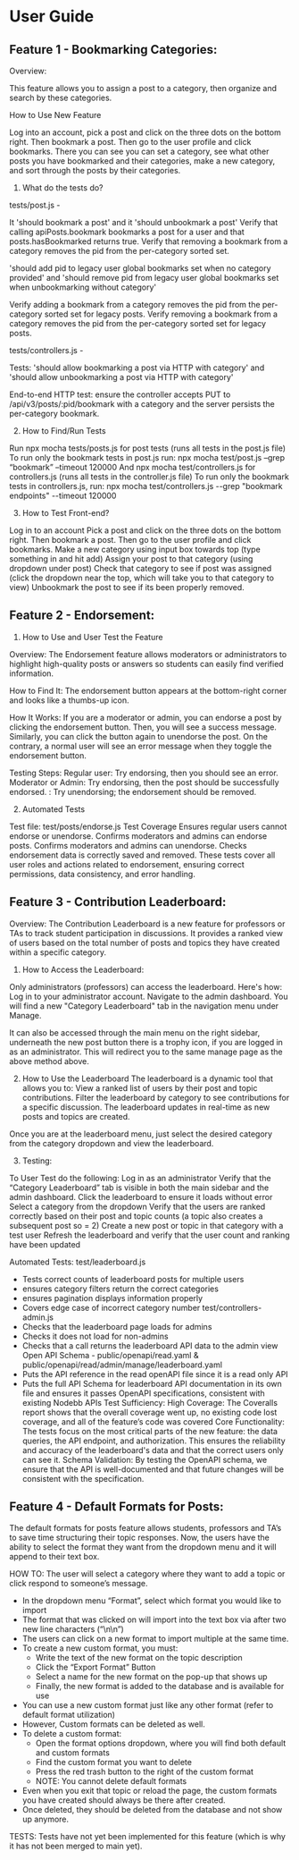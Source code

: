 # User Guide

## Feature 1 - Bookmarking Categories:

Overview:

This feature allows you to assign a post to a category, then organize and search by these categories.

How to Use New Feature

Log into an account, pick a post and click on the three dots on the bottom right. Then bookmark a post. Then go to the user profile and click bookmarks. There you can see you can set a category, see what other posts you have bookmarked and their categories, make a new category, and sort through the posts by their categories. 

1. What do the tests do?

tests/post.js -

It 'should bookmark a post' and it 'should unbookmark a post'
Verify that calling apiPosts.bookmark bookmarks a post for a user and that posts.hasBookmarked returns true.
Verify that removing a bookmark from a category removes the pid from the per-category sorted set.

'should add pid to legacy user global bookmarks set when no category provided' and 'should remove pid from legacy user global bookmarks set when unbookmarking without category'

Verify adding a bookmark from a category removes the pid from the per-category sorted set for legacy posts.
Verify removing a bookmark from a category removes the pid from the per-category sorted set for legacy posts.

tests/controllers.js -

Tests: 'should allow bookmarking a post via HTTP with category' and 'should allow unbookmarking a post via HTTP with category' 

End-to-end HTTP test: ensure the controller accepts PUT to /api/v3/posts/:pid/bookmark with a category and the server persists the per-category bookmark.

2. How to Find/Run Tests

Run npx mocha tests/posts.js for post tests (runs all tests in the post.js file)
To run only the bookmark tests in post.js run: npx mocha test/post.js –grep “bookmark” –timeout 120000
And npx mocha test/controllers.js for controllers.js (runs all tests in the controller.js file)
To run only the bookmark tests in controllers.js, run: npx mocha test/controllers.js --grep "bookmark endpoints" --timeout 120000

3. How to Test Front-end?

Log in to an account
Pick a post and click on the three dots on the bottom right. Then bookmark a post. Then go to the user profile and click bookmarks. 
Make a new category using input box towards top (type something in and hit add)
Assign your post to that category (using dropdown under post)
Check that category to see if post was assigned (click the dropdown near the top, which will take you to that category to view)
Unbookmark the post to see if its been properly removed.


## Feature 2 - Endorsement:
1. How to Use and User Test the Feature

Overview:
The Endorsement feature allows moderators or administrators to highlight high-quality posts or answers so students can easily find verified information.

How to Find It:
The endorsement button appears at the bottom-right corner and looks like a thumbs-up icon.

How It Works:
If you are a moderator or admin, you can endorse a post by clicking the endorsement button. Then, you will see a success message. Similarly, you can click the button again to unendorse the post. On the contrary, a normal user will see an error message when they toggle the endorsement button. 

Testing Steps:
Regular user: Try endorsing, then you should see an error.
Moderator or Admin: Try endorsing, then the post should be successfully endorsed. 
        : Try unendorsing; the endorsement should be removed.

2. Automated Tests

Test file: test/posts/endorse.js
Test Coverage
Ensures regular users cannot endorse or unendorse.
Confirms moderators and admins can endorse posts.
Confirms moderators and admins can unendorse.
Checks endorsement data is correctly saved and removed.
These tests cover all user roles and actions related to endorsement, ensuring correct permissions, data consistency, and error handling. 


## Feature 3 - Contribution Leaderboard:

Overview: The Contribution Leaderboard is a new feature for professors or TAs to track student participation in discussions. It provides a ranked view of users based on the total number of posts and topics they have created within a specific category.

1. How to Access the Leaderboard: 

Only administrators (professors) can access the leaderboard. Here's how:
Log in to your administrator account.
Navigate to the admin dashboard.
You will find a new "Category Leaderboard" tab in the navigation menu under Manage.


It can also be accessed through the main menu on the right sidebar, underneath the new post button there is a trophy icon, if you are logged in as an administrator. This will redirect you to the same manage page as the above method above. 

2. How to Use the Leaderboard
The leaderboard is a dynamic tool that allows you to:
View a ranked list of users by their post and topic contributions.
Filter the leaderboard by category to see contributions for a specific discussion.
The leaderboard updates in real-time as new posts and topics are created.

Once you are at the leaderboard menu, just select the desired category from the category dropdown and view the leaderboard.

3. Testing:

To User Test do the following:
Log in as an administrator
Verify that the “Category Leaderboard” tab is visible in both the main sidebar and the admin dashboard.
Click the leaderboard to ensure it loads without error
Select a category from the dropdown
Verify that the users are ranked correctly based on their post and topic counts (a topic also creates a subsequent post so = 2)
Create a new post or topic in that category with a test user
Refresh the leaderboard and verify that the user count and ranking have been updated

Automated Tests:
test/leaderboard.js
- Tests correct counts of leaderboard posts for multiple users
- ensures category filters return the correct categories
- ensures pagination displays information properly
- Covers edge case of incorrect category number
test/controllers-admin.js
- Checks that the leaderboard page loads for admins
- Checks it does not load for non-admins
- Checks that a call returns the leaderboard API data to the admin view
Open API Schema - public/openapi/read.yaml & public/openapi/read/admin/manage/leaderboard.yaml
- Puts the API reference in the read openAPI file since it is a read only API
- Puts the full API Schema for leaderboard API documentation in its own file and ensures it passes OpenAPI specifications, consistent with existing Nodebb APIs
Test Sufficiency:
High Coverage: The Coveralls report shows that the overall coverage went up, no existing code lost coverage, and all of the feature’s code was covered
Core Functionality: The tests focus on the most critical parts of the new feature: the data queries, the API endpoint, and authorization. This ensures the reliability and accuracy of the leaderboard's data and that the correct users only can see it.
Schema Validation: By testing the OpenAPI schema, we ensure that the API is well-documented and that future changes will be consistent with the specification.


## Feature 4 - Default Formats for Posts:

The default formats for posts feature allows students, professors and TA’s to save time structuring their topic responses. Now, the users have the ability to select the format they want from the dropdown menu and it will append to their text box.

HOW TO: The user will select a category where they want to add a topic or click respond to someone’s message.
- In the dropdown menu “Format”, select which format you would like to import
- The format that was clicked on will import into the text box via after two new line characters (“\n\n”)
- The users can click on a new format to import multiple at the same time.
- To create a new custom format, you must:
  - Write the text of the new format on the topic description
  - Click the “Export Format” Button
  - Select a name for the new format on the pop-up that shows up
  - Finally, the new format is added to the database and is available for use
- You can use a new custom format just like any other format (refer to default format utilization)
- However, Custom formats can be deleted as well.
- To delete a custom format:
  - Open the format options dropdown, where you will find both default and custom formats
  - Find the custom format you want to delete
  - Press the red trash button to the right of the custom format
  - NOTE: You cannot delete default formats
- Even when you exit that topic or reload the page, the custom formats you have created should always be there after created. 
- Once deleted, they should be deleted from the database and not show up anymore.

TESTS: 
	Tests have not yet been implemented for this feature (which is why it has not been merged to main yet).

